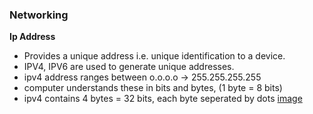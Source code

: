### Networking

**Ip Address**
- Provides a unique address i.e. unique identification to a device.
- IPV4, IPV6 are used to generate unique addresses.
- ipv4 address ranges between o.o.o.o -> 255.255.255.255
- computer understands these in bits and bytes, (1 byte = 8 bits)
- ipv4 contains 4 bytes = 32 bits, each byte seperated by dots
  [image](https://github.com/muppin/mastering-DevOps/assets/121821200/996a0eb5-e3a6-40f3-9d04-4d04bfb1b015)
